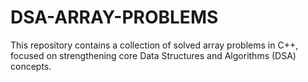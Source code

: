 # DSA-ARRAY-PROBLEMS
This repository contains a collection of solved array problems in C++, focused on strengthening core Data Structures and Algorithms (DSA) concepts.
